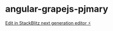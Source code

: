 # angular-grapejs-pjmary

[Edit in StackBlitz next generation editor ⚡️](https://stackblitz.com/~/github.com/env-kairav/angular-grapejs-pjmary)